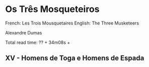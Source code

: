 # Os Três Mosqueteiros 

French: Les Trois Mousquetaires
English: The Three Musketeers 

Alexandre Dumas

Total read time: ?? + 34m08s +

## XV - Homens de Toga e Homens de Espada


